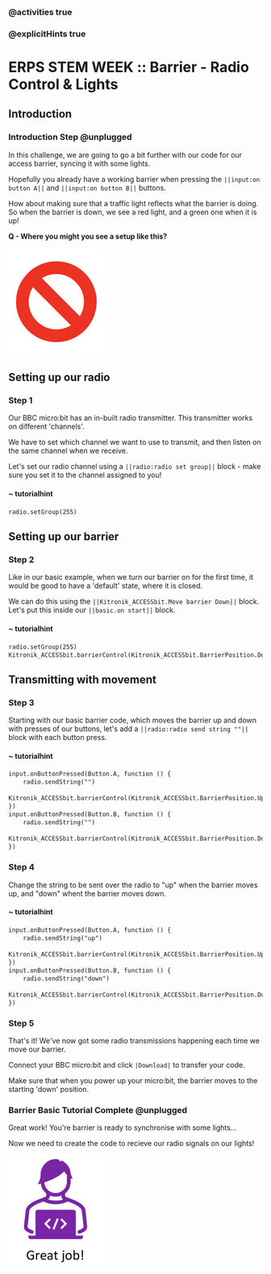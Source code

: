 ### @activities true
### @explicitHints true

# ERPS STEM WEEK :: Barrier - Radio Control & Lights

## Introduction
### Introduction Step @unplugged
In this challenge, we are going to go a bit further with our code for our access barrier, syncing it with some lights.  

Hopefully you already have a working barrier when pressing the ``||input:on button A||`` and ``||input:on button B||`` buttons.  

How about making sure that a traffic light reflects what the barrier is doing. So when the barrier is down, we see a red light, and a green
one when it is up!

**Q - Where you might you see a setup like this?**

  
![Barrier with lights](https://raw.githubusercontent.com/niaxotim/erps-barrier-with-lights-transmitter/master/assets/no_entry.png)

## Setting up our radio
### Step 1
Our BBC micro:bit has an in-built radio transmitter. This transmitter works on different 'channels'.  

We have to set which channel we want to use to transmit, and then listen on the same channel when we receive.  

Let's set our radio channel using a ``||radio:radio set group||`` block - make sure you set it to the channel assigned to you!  

#### ~ tutorialhint
```blocks
radio.setGroup(255)
```

## Setting up our barrier
### Step 2
Like in our basic example, when we turn our barrier on for the first time, it would be good to have a 'default' state, where it is closed.  

We can do this using the ``||Kitronik_ACCESSbit.Move barrier Down||`` block. Let's put this inside our ``||basic.on start||`` block.  


#### ~ tutorialhint
```blocks
radio.setGroup(255)
Kitronik_ACCESSbit.barrierControl(Kitronik_ACCESSbit.BarrierPosition.Down)
```


## Transmitting with movement
### Step 3
Starting with our basic barrier code, which moves the barrier up and down with presses of our buttons,
let's add a ``||radio:radio send string ""||`` block with each button press.


#### ~ tutorialhint
```blocks
input.onButtonPressed(Button.A, function () {
    radio.sendString("")
    Kitronik_ACCESSbit.barrierControl(Kitronik_ACCESSbit.BarrierPosition.Up)
})
input.onButtonPressed(Button.B, function () {
    radio.sendString("")
    Kitronik_ACCESSbit.barrierControl(Kitronik_ACCESSbit.BarrierPosition.Down)
})
```

### Step 4
Change the string to be sent over the radio to "up" when the barrier moves up, and "down"
whent the barrier moves down.

#### ~ tutorialhint
```blocks
input.onButtonPressed(Button.A, function () {
    radio.sendString("up")
    Kitronik_ACCESSbit.barrierControl(Kitronik_ACCESSbit.BarrierPosition.Up)
})
input.onButtonPressed(Button.B, function () {
    radio.sendString("down")
    Kitronik_ACCESSbit.barrierControl(Kitronik_ACCESSbit.BarrierPosition.Down)
})
```

### Step 5
That's it! We've now got some radio transmissions happening each time we move our barrier.  

Connect your BBC micro:bit and click ``|Download|`` to transfer your code.  
  
Make sure that when you power up your micro:bit, the barrier moves to the starting 'down' position.  

### Barrier Basic Tutorial Complete @unplugged
Great work! You're barrier is ready to synchronise with some lights...  

Now we need to create the code to recieve our radio signals on our lights!  
  
![Great job](https://raw.githubusercontent.com/niaxotim/erps-barrier-with-lights-transmitter/master/assets/great_job.png)
